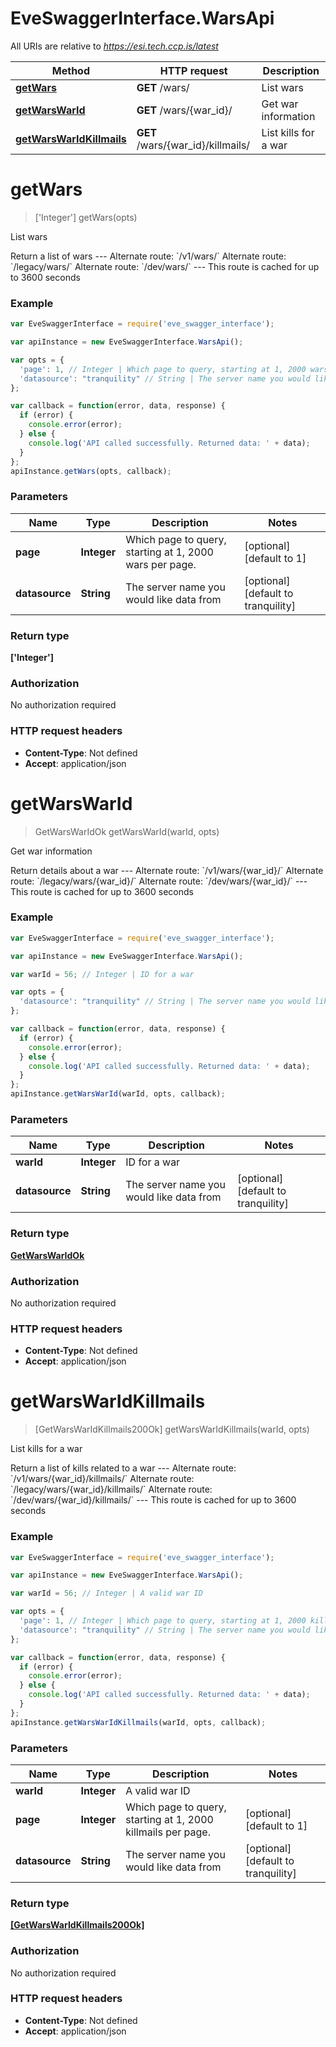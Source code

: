 # EveSwaggerInterface.WarsApi

All URIs are relative to *https://esi.tech.ccp.is/latest*

Method | HTTP request | Description
------------- | ------------- | -------------
[**getWars**](WarsApi.md#getWars) | **GET** /wars/ | List wars
[**getWarsWarId**](WarsApi.md#getWarsWarId) | **GET** /wars/{war_id}/ | Get war information
[**getWarsWarIdKillmails**](WarsApi.md#getWarsWarIdKillmails) | **GET** /wars/{war_id}/killmails/ | List kills for a war


<a name="getWars"></a>
# **getWars**
> [&#39;Integer&#39;] getWars(opts)

List wars

Return a list of wars  ---  Alternate route: &#x60;/v1/wars/&#x60;  Alternate route: &#x60;/legacy/wars/&#x60;  Alternate route: &#x60;/dev/wars/&#x60;   ---  This route is cached for up to 3600 seconds

### Example
```javascript
var EveSwaggerInterface = require('eve_swagger_interface');

var apiInstance = new EveSwaggerInterface.WarsApi();

var opts = { 
  'page': 1, // Integer | Which page to query, starting at 1, 2000 wars per page.
  'datasource': "tranquility" // String | The server name you would like data from
};

var callback = function(error, data, response) {
  if (error) {
    console.error(error);
  } else {
    console.log('API called successfully. Returned data: ' + data);
  }
};
apiInstance.getWars(opts, callback);
```

### Parameters

Name | Type | Description  | Notes
------------- | ------------- | ------------- | -------------
 **page** | **Integer**| Which page to query, starting at 1, 2000 wars per page. | [optional] [default to 1]
 **datasource** | **String**| The server name you would like data from | [optional] [default to tranquility]

### Return type

**[&#39;Integer&#39;]**

### Authorization

No authorization required

### HTTP request headers

 - **Content-Type**: Not defined
 - **Accept**: application/json

<a name="getWarsWarId"></a>
# **getWarsWarId**
> GetWarsWarIdOk getWarsWarId(warId, opts)

Get war information

Return details about a war  ---  Alternate route: &#x60;/v1/wars/{war_id}/&#x60;  Alternate route: &#x60;/legacy/wars/{war_id}/&#x60;  Alternate route: &#x60;/dev/wars/{war_id}/&#x60;   ---  This route is cached for up to 3600 seconds

### Example
```javascript
var EveSwaggerInterface = require('eve_swagger_interface');

var apiInstance = new EveSwaggerInterface.WarsApi();

var warId = 56; // Integer | ID for a war

var opts = { 
  'datasource': "tranquility" // String | The server name you would like data from
};

var callback = function(error, data, response) {
  if (error) {
    console.error(error);
  } else {
    console.log('API called successfully. Returned data: ' + data);
  }
};
apiInstance.getWarsWarId(warId, opts, callback);
```

### Parameters

Name | Type | Description  | Notes
------------- | ------------- | ------------- | -------------
 **warId** | **Integer**| ID for a war | 
 **datasource** | **String**| The server name you would like data from | [optional] [default to tranquility]

### Return type

[**GetWarsWarIdOk**](GetWarsWarIdOk.md)

### Authorization

No authorization required

### HTTP request headers

 - **Content-Type**: Not defined
 - **Accept**: application/json

<a name="getWarsWarIdKillmails"></a>
# **getWarsWarIdKillmails**
> [GetWarsWarIdKillmails200Ok] getWarsWarIdKillmails(warId, opts)

List kills for a war

Return a list of kills related to a war  ---  Alternate route: &#x60;/v1/wars/{war_id}/killmails/&#x60;  Alternate route: &#x60;/legacy/wars/{war_id}/killmails/&#x60;  Alternate route: &#x60;/dev/wars/{war_id}/killmails/&#x60;   ---  This route is cached for up to 3600 seconds

### Example
```javascript
var EveSwaggerInterface = require('eve_swagger_interface');

var apiInstance = new EveSwaggerInterface.WarsApi();

var warId = 56; // Integer | A valid war ID

var opts = { 
  'page': 1, // Integer | Which page to query, starting at 1, 2000 killmails per page.
  'datasource': "tranquility" // String | The server name you would like data from
};

var callback = function(error, data, response) {
  if (error) {
    console.error(error);
  } else {
    console.log('API called successfully. Returned data: ' + data);
  }
};
apiInstance.getWarsWarIdKillmails(warId, opts, callback);
```

### Parameters

Name | Type | Description  | Notes
------------- | ------------- | ------------- | -------------
 **warId** | **Integer**| A valid war ID | 
 **page** | **Integer**| Which page to query, starting at 1, 2000 killmails per page. | [optional] [default to 1]
 **datasource** | **String**| The server name you would like data from | [optional] [default to tranquility]

### Return type

[**[GetWarsWarIdKillmails200Ok]**](GetWarsWarIdKillmails200Ok.md)

### Authorization

No authorization required

### HTTP request headers

 - **Content-Type**: Not defined
 - **Accept**: application/json

